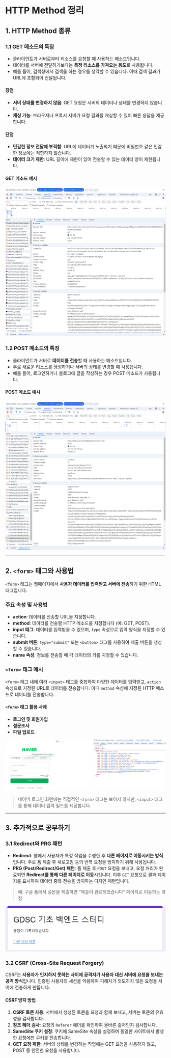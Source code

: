 # HTTP Method 정리

## 1. HTTP Method 종류

### 1.1 GET 메소드의 특징
- 클라이언트가 서버로부터 리소스를 요청할 때 사용하는 메소드입니다.
- 데이터를 서버에 전달하기보다는 **특정 리소스를 가져오는 용도**로 사용됩니다.
- 예를 들어, 검색창에서 검색을 하는 경우를 생각할 수 있습니다. 이때 검색 결과가 URL에 포함되어 전달됩니다.

#### 장점
- **서버 상태를 변경하지 않음**: GET 요청은 서버의 데이터나 상태를 변경하지 않습니다.
- **캐싱 가능**: 브라우저나 프록시 서버가 요청 결과를 캐싱할 수 있어 빠른 응답을 제공합니다.

#### 단점
- **민감한 정보 전달에 부적합**: URL에 데이터가 노출되기 때문에 비밀번호 같은 민감한 정보에는 적합하지 않습니다.
- **데이터 크기 제한**: URL 길이에 제한이 있어 전송할 수 있는 데이터 양이 제한됩니다.

#### GET 메소드 예시
![get](./GET.png)

### 1.2 POST 메소드의 특징
- 클라이언트가 서버로 **데이터를 전송**할 때 사용하는 메소드입니다.
- 주로 새로운 리소스를 생성하거나 서버의 상태를 변경할 때 사용됩니다.
- 예를 들어, 로그인하거나 블로그에 글을 작성하는 경우 POST 메소드가 사용됩니다.

#### POST 메소드 예시
![post](./POST.png)

---

## 2. `<form>` 태그와 사용법

`<form>` 태그는 웹페이지에서 **사용자 데이터를 입력받고 서버에 전송**하기 위한 HTML 태그입니다.

### 주요 속성 및 사용법
- **action**: 데이터를 전송할 URL을 지정합니다.
- **method**: 데이터를 전송할 HTTP 메소드를 지정합니다 (예: GET, POST).
- **input 태그**: 데이터를 입력받을 수 있으며, `type` 속성으로 입력 양식을 지정할 수 있습니다.
- **submit 버튼**: `type="submit"` 또는 `<button>` 태그를 사용하여 제출 버튼을 생성할 수 있습니다.
- **name 속성**: 정보를 전송할 때 각 데이터의 키를 지정할 수 있습니다.

### `<form>` 태그 예시
`<form>` 태그 내에 여러 `<input>` 태그를 중첩하여 다양한 데이터를 입력받고, `action` 속성으로 지정된 URL로 데이터를 전송합니다. 이때 `method` 속성에 지정된 HTTP 메소드로 데이터를 전송합니다.

#### `<form>` 태그 활용 사례
- **로그인 및 회원가입**
- **설문조사**
- **파일 업로드**

![form](./form.png)

> 네이버 로그인 화면에는 직접적인 `<form>` 태그는 보이지 않지만, `<input>` 태그를 통해 데이터 입력 필드를 제공합니다.

---

## 3. 추가적으로 공부하기

### 3.1 Redirect와 PRG 패턴
- **Redirect**: 웹에서 사용자가 특정 작업을 수행한 후 **다른 페이지로 이동시키는 방식**입니다. 주로 폼 제출 후 새로고침 등의 반복 요청을 방지하기 위해 사용됩니다.
- **PRG (Post/Redirect/Get) 패턴**: 폼 제출 후 `POST` 요청을 보내고, 요청 처리가 완료되면 **Redirect를 통해 다른 페이지로 이동**시킵니다. 이후 `GET` 요청으로 결과 페이지를 표시하여 데이터 중복 전송을 방지하는 디자인 패턴입니다.

> 예: 구글 폼에서 설문을 제출하면 “제출이 완료되었습니다” 페이지로 이동하는 과정

![redirect](./Redirect.png)

### 3.2 CSRF (Cross-Site Request Forgery)
CSRF는 **사용자가 인지하지 못하는 사이에 공격자가 사용자 대신 서버에 요청을 보내는 공격 방식**입니다. 인증된 사용자의 세션을 악용하여 피해자가 의도하지 않은 요청을 서버에 전송하게 만듭니다.

#### CSRF 방지 방법
1. **CSRF 토큰 사용**: 서버에서 생성된 토큰을 요청과 함께 보내고, 서버는 토큰의 유효성을 검사합니다.
2. **참조 헤더 검사**: 요청의 `Referer` 헤더를 확인하여 올바른 출처인지 검사합니다.
3. **SameSite 쿠키 설정**: 쿠키에 SameSite 속성을 설정하여 동일한 사이트에서 발생한 요청에만 쿠키를 전송합니다.
4. **GET 요청 제한**: 서버의 상태를 변경하는 작업에는 GET 요청을 사용하지 않고, POST 등 안전한 요청을 사용합니다.
